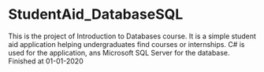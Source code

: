 # StudentAid_DatabaseSQL
This is the project of Introduction to Databases course. It is a simple student aid application helping undergraduates find courses or internships. C# is used for the application, ans Microsoft SQL Server for the database. Finished at 01-01-2020
